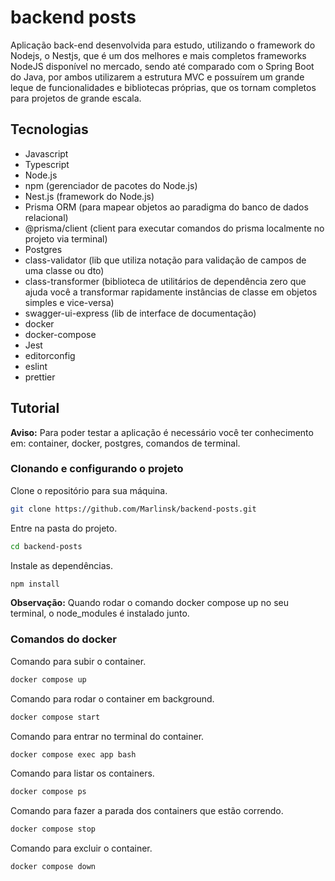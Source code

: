 # backend posts

Aplicação back-end desenvolvida para estudo, utilizando o framework do Nodejs, o Nestjs, que é um dos melhores e mais completos frameworks NodeJS disponível no mercado, sendo até comparado com o Spring Boot do Java, por ambos utilizarem a estrutura MVC e possuírem um grande leque de funcionalidades e bibliotecas próprias, que os tornam completos para projetos de grande escala.

## Tecnologias
- Javascript
- Typescript
- Node.js
- npm (gerenciador de pacotes do Node.js)
- Nest.js (framework do Node.js)
- Prisma ORM (para mapear objetos ao paradigma do banco de dados relacional)
- @prisma/client (client para executar comandos do prisma localmente no projeto via terminal)
- Postgres
- class-validator (lib que utiliza notação para validação de campos de uma classe ou dto)
- class-transformer (biblioteca de utilitários de dependência zero que ajuda você a transformar rapidamente instâncias de classe em objetos simples e vice-versa)
- swagger-ui-express (lib de interface de documentação)
- docker
- docker-compose
- Jest
- editorconfig
- eslint
- prettier

## Tutorial
**Aviso:** Para poder testar a aplicação é necessário você ter conhecimento em: container, docker, postgres, comandos de terminal.

### Clonando e configurando o projeto

Clone o repositório para sua máquina.

```bash
git clone https://github.com/Marlinsk/backend-posts.git
```

Entre na pasta do projeto.
```bash
cd backend-posts
```

Instale as dependências.

```bash
npm install
```

**Observação:** Quando rodar o comando docker compose up no seu terminal, o node_modules é instalado junto.

### Comandos do docker

Comando para subir o container.

```bash
docker compose up
```

Comando para rodar o container em background.

```bash
docker compose start
```

Comando para entrar no terminal do container.

```bash
docker compose exec app bash
```

Comando para listar os containers.

```bash
docker compose ps
```

Comando para fazer a parada dos containers que estão correndo.

```bash
docker compose stop
```

Comando para excluir o container.

```bash
docker compose down
```
